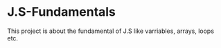 # J.S-Fundamentals
This project is about the fundamental of J.S like varriables, arrays, loops etc.
